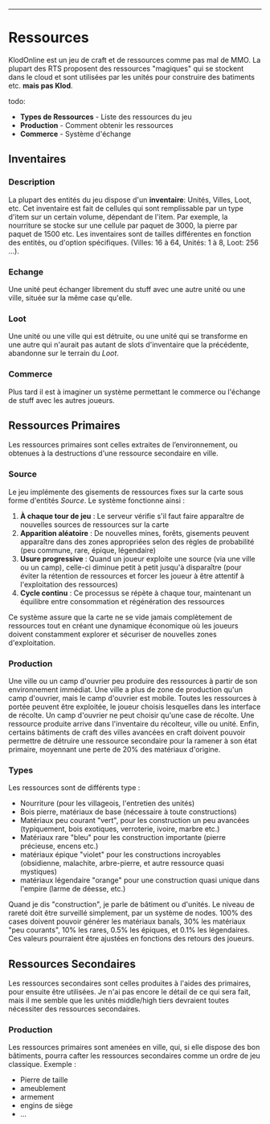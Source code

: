 ____
# Ressources
KlodOnline est un jeu de craft et de ressources comme pas mal de MMO. La plupart des RTS proposent des ressources "magiques" qui se stockent dans le cloud et sont utilisées par les unités pour construire des batiments etc. **mais pas Klod**.

todo:
- **Types de Ressources** - Liste des ressources du jeu
- **Production** - Comment obtenir les ressources
- **Commerce** - Système d'échange


## Inventaires
### Description
La plupart des entités du jeu dispose d'un **inventaire**: Unités, Villes, Loot, etc. Cet inventaire est fait de cellules qui sont remplissable par un type d'item sur un certain volume, dépendant de l'item. Par exemple, la nourriture se stocke sur une cellule par paquet de 3000, la pierre par paquet de 1500 etc. Les inventaires sont de tailles différentes en fonction des entités, ou d'option spécifiques. (Villes: 16 à 64, Unités: 1 à 8, Loot: 256 ...).
### Echange
Une unité peut échanger librement du stuff avec une autre unité ou une ville, située sur la même case qu'elle.
### Loot
Une unité ou une ville qui est détruite, ou une unité qui se transforme en une autre qui n'aurait pas autant de slots d'inventaire que la précédente, abandonne sur le terrain du _Loot_.
### Commerce
Plus tard il est à imaginer un système permettant le commerce ou l'échange de stuff avec les autres joueurs.
## Ressources Primaires
Les ressources primaires sont celles extraites de l’environnement, ou obtenues à la destructions d'une ressource secondaire en ville.
### Source
Le jeu implémente des gisements de ressources fixes sur la carte sous forme d'entités _Source_.
Le système fonctionne ainsi :
1. **À chaque tour de jeu** : Le serveur vérifie s'il faut faire apparaître de nouvelles sources de ressources sur la carte
2. **Apparition aléatoire** : De nouvelles mines, forêts, gisements peuvent apparaître dans des zones appropriées selon des règles de probabilité (peu commune, rare, épique, légendaire)
3. **Usure progressive** : Quand un joueur exploite une source (via une ville ou un camp), celle-ci diminue petit à petit jusqu'à disparaître (pour éviter la rétention de ressources et forcer les joueur à être attentif à l'exploitation des ressources)
4. **Cycle continu** : Ce processus se répète à chaque tour, maintenant un équilibre entre consommation et régénération des ressources

Ce système assure que la carte ne se vide jamais complètement de ressources tout en créant une dynamique économique où les joueurs doivent constamment explorer et sécuriser de nouvelles zones d'exploitation.
### Production
Une ville ou un camp d'ouvrier peu produire des ressources à partir de son environnement immédiat. Une ville a plus de zone de production qu'un camp d'ouvrier, mais le camp d'ouvrier est mobile. Toutes les ressources à portée peuvent être exploitée, le joueur choisis lesquelles dans les interface de récolte. Un camp d'ouvrier ne peut choisir qu'une case de récolte.
Une ressource produite arrive dans l'inventaire du récolteur, ville ou unité.
Enfin, certains bâtiments de craft des villes avancées en craft doivent pouvoir permettre de détruire une ressource secondaire pour la ramener à son état primaire, moyennant une perte de 20% des matériaux d'origine.
### Types
Les ressources sont de différents type : 
 - Nourriture (pour les villageois, l'entretien des unités)
 - Bois pierre, matériaux de base (nécessaire à toute constructions)
 - Matériaux peu courant "vert", pour les construction un peu avancées (typiquement, bois exotiques, verroterie, ivoire, marbre etc.)
 - Matériaux rare "bleu" pour les construction importante (pierre précieuse, encens etc.)
 - matériaux épique "violet" pour les constructions incroyables (obsidienne, malachite, arbre-pierre, et autre ressource quasi mystiques)
 - matériaux légendaire "orange" pour une construction quasi unique dans l'empire (larme de déesse, etc.)

Quand je dis "construction", je parle de bâtiment ou d'unités.
Le niveau de rareté doit être surveillé simplement, par un système de nodes. 100% des cases doivent pouvoir générer les matériaux banals, 30% les matériaux "peu courants", 10% les rares, 0.5% les épiques, et 0.1% les légendaires. Ces valeurs pourraient être ajustées en fonctions des retours des joueurs.
## Ressources Secondaires
Les ressources secondaires sont celles produites à l'aides des primaires, pour ensuite être utilisées. Je n'ai pas encore le détail de ce qui sera fait, mais il me semble que les unités middle/high tiers devraient toutes nécessiter des ressources secondaires.
### Production
Les ressources primaires sont amenées en ville, qui, si elle dispose des bon bâtiments, pourra cafter les ressources secondaires comme un ordre de jeu classique.
Exemple : 
 - Pierre de taille
 - ameublement
 - armement
 - engins de siège
 - ...